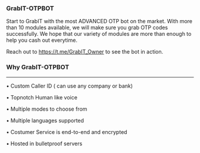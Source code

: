 ### GrabIT-OTPBOT

Start to GrabIT with the most ADVANCED OTP bot on the market.
With more than 10 modules available, we will make sure you grab OTP codes successfully.
We hope that our variety of modules are more than enough to help you cash out everytime.

Reach out to https://t.me/GrabIT_Owner to see the bot in action.

### Why GrabIT-OTPBOT
---

• Custom Caller ID ( can use any company or bank)

• Topnotch Human like voice

• Multiple modes to choose from

• Multiple languages supported

•  Costumer Service is end-to-end and encrypted

• Hosted in bulletproof servers
